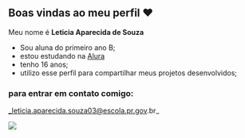 ## Boas vindas ao meu perfil ❤

Meu nome é **Leticia Aparecida de Souza**

- Sou aluna do primeiro ano B;
- estou estudando na [Alura](https://www.alura.com.br)
- tenho 16 anos;
- utilizo esse perfil para compartilhar meus projetos desenvolvidos;

### para entrar em contato comigo:
_leticia.aparecida.souza03@escola.pr.gov.br_




![](https://media1.tenor.com/m/cgYRjEbu4lgAAAAd/side-eye-cat.gif)
